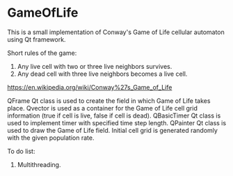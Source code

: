 # GameOfLife
This is a small implementation of Conway's Game of Life cellular automaton using Qt framework.

Short rules of the game:
1. Any live cell with two or three live neighbors survives.
2. Any dead cell with three live neighbors becomes a live cell.

https://en.wikipedia.org/wiki/Conway%27s_Game_of_Life

QFrame Qt class is used to create the field in which Game of Life takes place.
Qvector is used as a container for the Game of Life cell grid information (true if cell is live, false if cell is dead).
QBasicTimer Qt class is used to implement timer with specified time step length.
QPainter Qt class is used to draw the Game of Life field. Initial cell grid is generated randomly with the given population rate.

To do list:

1. Multithreading.  

